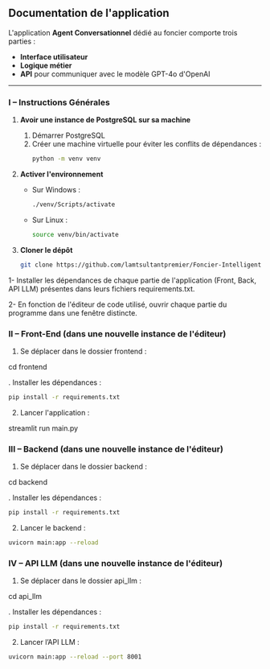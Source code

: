 ## Documentation de l'application

L'application **Agent Conversationnel** dédié au foncier comporte trois parties :
- **Interface utilisateur**  
- **Logique métier**  
- **API** pour communiquer avec le modèle GPT-4o d'OpenAI

---
### I – Instructions Générales

1. **Avoir une instance de PostgreSQL sur sa machine**
   1. Démarrer PostgreSQL
   2. Créer une machine virtuelle pour éviter les conflits de dépendances :
      ```bash
      python -m venv venv
      ```
    
2. **Activer l'environnement**
   - Sur Windows :
     ```bash
     ./venv/Scripts/activate
     ```
   - Sur Linux :
     ```bash
     source venv/bin/activate
     ```

3. **Cloner le dépôt**
   ```bash
   git clone https://github.com/lamtsultantpremier/Foncier-Intelligent.git

1- Installer les dépendances de chaque partie de l'application (Front, Back, API LLM) présentes dans leurs fichiers requirements.txt.

2- En fonction de l'éditeur de code utilisé, ouvrir chaque partie du programme dans une fenêtre distincte.

### II – Front-End (dans une nouvelle instance de l'éditeur)

1. Se déplacer dans le dossier frontend :

cd frontend

. Installer les dépendances :

```bash
pip install -r requirements.txt
```

2. Lancer l'application :

streamlit run main.py

### III – Backend (dans une nouvelle instance de l'éditeur)
1. Se déplacer dans le dossier backend :

cd backend

. Installer les dépendances :
```bash
pip install -r requirements.txt
```
2. Lancer le backend :

```bash
uvicorn main:app --reload
```
### IV – API LLM (dans une nouvelle instance de l'éditeur)

1. Se déplacer dans le dossier api_llm :

cd api_llm

. Installer les dépendances :
```bash
pip install -r requirements.txt
```

2. Lancer l’API LLM :
```bash
uvicorn main:app --reload --port 8001
```
